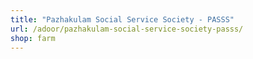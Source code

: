 ```yaml
---
title: "Pazhakulam Social Service Society - PASSS"
url: /adoor/pazhakulam-social-service-society-passs/
shop: farm
---
```

